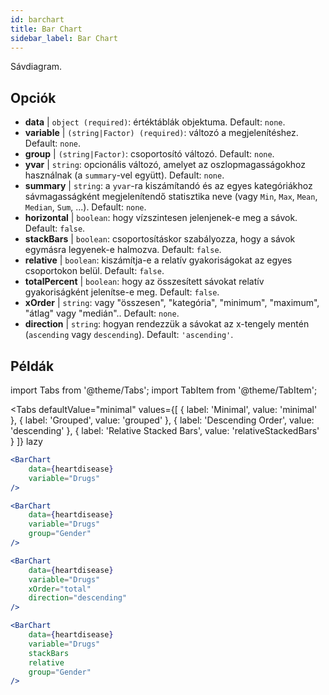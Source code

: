 ```yaml
---
id: barchart
title: Bar Chart
sidebar_label: Bar Chart
---
```


Sávdiagram.

## Opciók

* __data__ | `object (required)`: értéktáblák objektuma. Default: `none`.
* __variable__ | `(string|Factor) (required)`: változó a megjelenítéshez. Default: `none`.
* __group__ | `(string|Factor)`: csoportosító változó. Default: `none`.
* __yvar__ | `string`: opcionális változó, amelyet az oszlopmagasságokhoz használnak (a `summary`-vel együtt). Default: `none`.
* __summary__ | `string`: a `yvar`-ra kiszámítandó és az egyes kategóriákhoz sávmagasságként megjelenítendő statisztika neve (vagy `Min`, `Max`, `Mean`, `Median`, `Sum`, ...). Default: `none`.
* __horizontal__ | `boolean`: hogy vízszintesen jelenjenek-e meg a sávok. Default: `false`.
* __stackBars__ | `boolean`: csoportosításkor szabályozza, hogy a sávok egymásra legyenek-e halmozva. Default: `false`.
* __relative__ | `boolean`: kiszámítja-e a relatív gyakoriságokat az egyes csoportokon belül. Default: `false`.
* __totalPercent__ | `boolean`: hogy az összesített sávokat relatív gyakoriságként jelenítse-e meg. Default: `false`.
* __xOrder__ | `string`: vagy "összesen", "kategória", "minimum", "maximum", "átlag" vagy "medián".. Default: `none`.
* __direction__ | `string`: hogyan rendezzük a sávokat az x-tengely mentén (`ascending` vagy `descending`). Default: `'ascending'`.


## Példák

import Tabs from '@theme/Tabs';
import TabItem from '@theme/TabItem';

<Tabs
    defaultValue="minimal"
    values={[
        { label: 'Minimal', value: 'minimal' },
        { label: 'Grouped', value: 'grouped' },
        { label: 'Descending Order', value: 'descending' },
        { label: 'Relative Stacked Bars', value: 'relativeStackedBars' }
    ]}
    lazy
>

<TabItem value="minimal">

```jsx live
<BarChart 
    data={heartdisease} 
    variable="Drugs"
/>
```
</TabItem>

<TabItem value="grouped">

```jsx live
<BarChart 
    data={heartdisease} 
    variable="Drugs"
    group="Gender"
/>
```

</TabItem>

<TabItem value="descending">

```jsx live
<BarChart 
    data={heartdisease} 
    variable="Drugs"
    xOrder="total"
    direction="descending"
/>
```
</TabItem>

<TabItem value="relativeStackedBars">

```jsx live
<BarChart 
    data={heartdisease} 
    variable="Drugs"
    stackBars
    relative
    group="Gender"
/>
```
</TabItem>

</Tabs>
